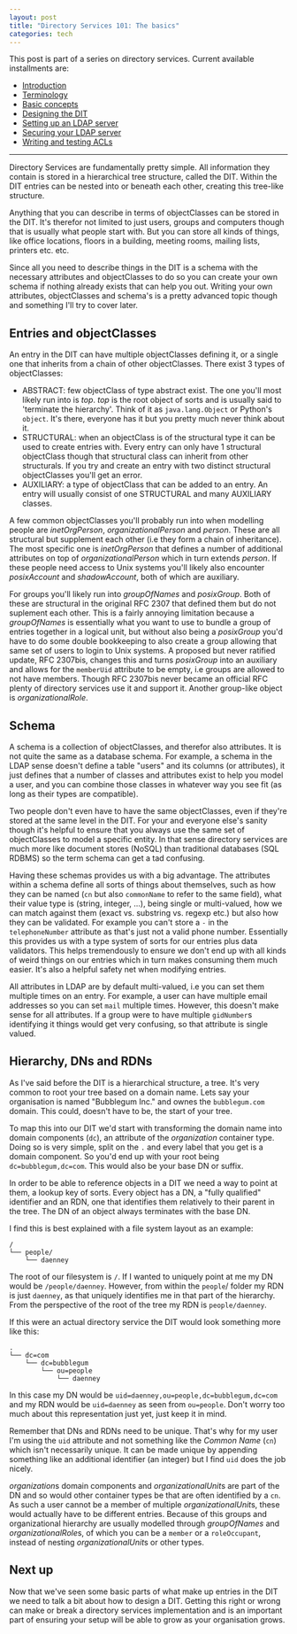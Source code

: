 ```yaml
---
layout: post
title: "Directory Services 101: The basics"
categories: tech
---
```


This post is part of a series on directory services. Current available
installments are:

* [Introduction](/2017/07/02/ldap-101.html)
* [Terminology](/2017/07/02/ldap-terminology.html)
* [Basic concepts](/2017/08/26/ldap-basics.html)
* [Designing the DIT](/2018/10/26/ldap-designing-dit)
* [Setting up an LDAP server](/2018/10/27/ldap-server-setup)
* [Securing your LDAP server](/2018/10/27/ldap-secure)
* [Writing and testing ACLs](/2018/10/27/ldap-writing-testing-acls)

---

Directory Services are fundamentally pretty simple. All information they
contain is stored in a hierarchical tree structure, called the DIT. Within
the DIT entries can be nested into or beneath each other, creating this
tree-like structure.

Anything that you can describe in terms of objectClasses can be stored in the
DIT. It's therefor not limited to just users, groups and computers though
that is usually what people start with. But you can store all kinds of things,
like office locations, floors in a building, meeting rooms, mailing lists,
printers etc. etc.

Since all you need to describe things in the DIT is a schema with the
necessary attributes and objectClasses to do so you can create your own schema
if nothing already exists that can help you out. Writing your own attributes,
objectClasses and schema's is a pretty advanced topic though and something I'll
try to cover later.

## Entries and objectClasses

An entry in the DIT can have multiple objectClasses defining it, or a
single one that inherits from a chain of other objectClasses. There exist 3
types of objectClasses:

* ABSTRACT: few objectClass of type abstract exist. The one you'll most likely
  run into is *top*. *top* is the root object of sorts and is usually said to
  'terminate the hierarchy'. Think of it as `java.lang.Object` or Python's
  `object`. It's there, everyone has it but you pretty much never think about
  it.
* STRUCTURAL: when an objectClass is of the structural type it can be used to
  create entries with. Every entry can only have 1 structural objectClass
  though that structural class can inherit from other structurals. If you try
  and create an entry with two distinct structural objectClasses you'll get an
  error.
* AUXILIARY: a type of objectClass that can be added to an entry. An entry will
  usually consist of one STRUCTURAL and many AUXILIARY classes.

A few common objectClasses you'll probably run into when modelling people are
*inetOrgPerson*, *organizationalPerson* and *person*. These are all structural
but supplement each other (i.e they form a chain of inheritance). The most
specific one is *inetOrgPerson* that defines a number of additional attributes
on top of *organizationalPerson* which in turn extends *person*. If these
people need access to Unix systems you'll likely also encounter *posixAccount*
and *shadowAccount*, both of which are auxiliary.

For groups you'll likely run into *groupOfNames* and *posixGroup*. Both of
these are structural in the original RFC 2307 that defined them but do not
suplement each other. This is a fairly annoying limitation because a
*groupOfNames* is essentially what you want to use to bundle a group of
entries together in a logical unit, but without also being a *posixGroup*
you'd have to do some double bookkeeping to also create a group allowing
that same set of users to login to Unix systems. A proposed but never
ratified update, RFC 2307bis, changes this and turns *posixGroup* into
an auxiliary and allows for the `memberUid` attribute to be empty, i.e
groups are allowed to not have members. Though RFC 2307bis never became an
official RFC plenty of directory services use it and support it. Another
group-like object is *organizationalRole*.

## Schema

A schema is a collection of objectClasses, and therefor also attributes. It
is not quite the same as a database schema. For example, a schema in the LDAP
sense doesn't define a table "users" and its columns (or attributes), it just
defines that a number of classes and attributes exist to help you model a user,
and you can combine those classes in whatever way you see fit (as long as their
types are compatible).

Two people don't even have to have the same objectClasses, even if they're
stored at the same level in the DIT. For your and everyone else's sanity
though it's helpful to ensure that you always use the same set of objectClasses
to model a specific entity. In that sense directory services are much more like
document stores (NoSQL) than traditional databases (SQL RDBMS) so the term
schema can get a tad confusing.

Having these schemas provides us with a big advantage. The attributes within
a schema define all sorts of things about themselves, such as how they can be
named (`cn` but also `commonName` to refer to the same field), what their value
type is (string, integer, ...), being single or multi-valued, how we can match
against them (exact vs. substring vs. regexp etc.) but also how they can be
validated. For example you can't store a `-` in the `telephoneNumber` attribute
as that's just not a valid phone number. Essentially this provides us with a
type system of sorts for our entries plus data validators. This helps
tremendously to ensure we don't end up with all kinds of weird things on our
entries which in turn makes consuming them much easier. It's also a helpful
safety net when modifying entries.

All attributes in LDAP are by default multi-valued, i.e you can set them
multiple times on an entry. For example, a user can have multiple email
addresses so you can set `mail` multiple times. However, this doesn't make
sense for all attributes. If a group were to have multiple `gidNumber`s
identifying it things would get very confusing, so that attribute is single
valued.

## Hierarchy, DNs and RDNs

As I've said before the DIT is a hierarchical structure, a tree. It's very
common to root your tree based on a domain name. Lets say your organisation
is named "Bubblegum Inc." and ownes the `bubblegum.com` domain. This could,
doesn't have to be, the start of your tree.

To map this into our DIT we'd start with transforming the
domain name into domain components (`dc`), an attribute of the *organization*
container type. Doing so is very simple, split on the `.` and every label that
you get is a domain component. So you'd end up with your root being
`dc=bubblegum,dc=com`. This would also be your base DN or suffix.

In order to be able to reference objects in a DIT we need a way to point at them,
a lookup key of sorts. Every object has a DN, a "fully qualified" identifier
and an RDN, one that identifies them relatively to their parent in the tree.
The DN of an object always terminates with the base DN.

I find this is best explained with a file system layout as an example:

```text
/
└── people/
    └── daenney
```

The root of our filesystem is `/`. If I wanted to uniquely point at me
my DN would be `/people/daenney`. However, from within the `people`/ folder
my RDN is just `daenney`, as that uniquely identifies me in that part of the
hierarchy. From the perspective of the root of the tree my RDN is
`people/daenney`.

If this were an actual directory service the DIT would look something more like
this:

```text
.
└── dc=com
    └── dc=bubblegum
        └── ou=people
            └── daenney
```

In this case my DN would be `uid=daenney,ou=people,dc=bubblegum,dc=com` and my
RDN would be `uid=daenney` as seen from `ou=people`. Don't worry too much about
this representation just yet, just keep it in mind.

Remember that DNs and RDNs need to be unique. That's why for my user I'm
using the `uid` attribute and not something like the *Common Name* (`cn`)
which isn't necessarily unique. It can be made unique by appending something
like an additional identifier (an integer) but I find `uid` does the job
nicely.

*organization*s domain components and *organizationalUnit*s are part of the
DN and so would other container types be that are often identified by a `cn`.
As such a user cannot be a member of multiple *organizationalUnit*s, these
would actually have to be different entries. Because of this groups and
organizational hierarchy are usually modelled through *groupOfNames* and
*organizationalRole*s, of which you can be a `member` or a `roleOccupant`,
instead of nesting *organizationalUnit*s or other types.

## Next up

Now that we've seen some basic parts of what make up entries in the DIT we need
to talk a bit about how to design a DIT. Getting this right or wrong can make
or break a directory services implementation and is an important part of
ensuring your setup will be able to grow as your organisation grows.
